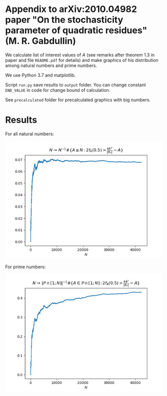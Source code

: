 # Appendix to arXiv:2010.04982 paper "On the stochasticity parameter of quadratic residues" (M. R. Gabdullin)

We calculate list of interest values of $A$ (see remarks after theorem 1.3 in paper and file `README.pdf` for details) and make graphics of his distribution among natural numbers and prime numbers.

We use Python 3.7 and matplotlib.

Script `run.py` save results to `output` folder. You can change constant `END_VALUE` in code for change bound of calculation.

See `precalculated` folder for precalculated graphics with big numbers.

# Results

For all natural numbers:

![](/precalculated/all_numbers_less_then_42326.png)

For prime numbers:

![](/precalculated/primes_less_then_42326.png)
